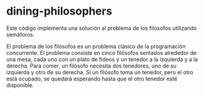 # dining-philosophers

Este código implementa una solución al problema de los filósofos utilizando semáforos.

El problema de los filósofos es un problema clásico de la programación concurrente. 
El problema consiste en cinco filósofos sentados alrededor de una mesa, cada uno con un plato de fideos y un tenedor a la izquierda y a la derecha. 
Para comer, un filósofo necesita dos tenedores, uno de su izquierda y otro de su derecha. 
Si un filósofo toma un tenedor, pero el otro está ocupado, se quedará esperando hasta que el otro tenedor esté disponible.
